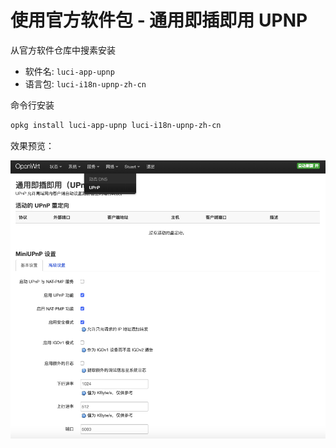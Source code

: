 # 使用官方软件包 - 通用即插即用 UPNP

从官方软件仓库中搜素安装

* 软件名: `luci-app-upnp`
* 语言包: `luci-i18n-upnp-zh-cn`

命令行安装

```bash
opkg install luci-app-upnp luci-i18n-upnp-zh-cn
```

效果预览：

![Snipaste_2019-09-15_01-39-18.png](https://raw.githubusercontent.com/stuarthua/PicGo/master/oh-my-openwrt/Snipaste_2019-09-15_01-39-18.png)